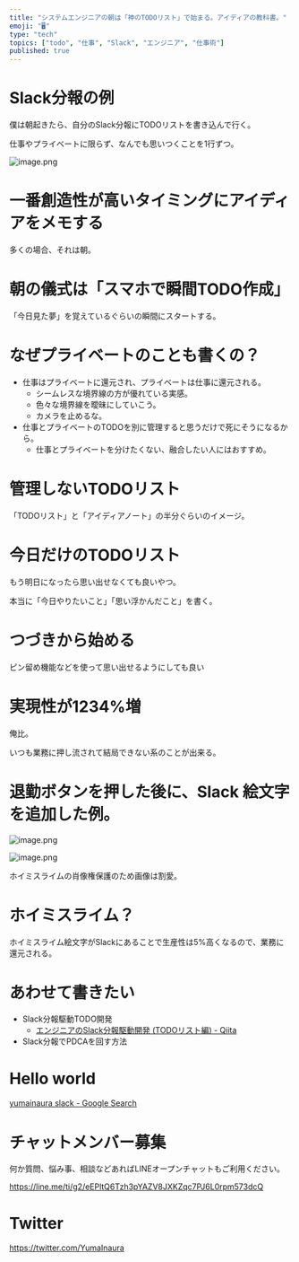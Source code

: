 ```yaml
---
title: "システムエンジニアの朝は「神のTODOリスト」で始まる。アイディアの教科書。"
emoji: "🖥"
type: "tech"
topics: ["todo", "仕事", "Slack", "エンジニア", "仕事術"]
published: true
---
```


# Slack分報の例

僕は朝起きたら、自分のSlack分報にTODOリストを書き込んで行く。

仕事やプライベートに限らず、なんでも思いつくことを1行ずつ。

![image.png](https://qiita-image-store.s3.amazonaws.com/0/89618/4770687b-18fe-50b6-7cce-0500bd3f68b1.png)

# 一番創造性が高いタイミングにアイディアをメモする

多くの場合、それは朝。

# 朝の儀式は「スマホで瞬間TODO作成」

「今日見た夢」を覚えているぐらいの瞬間にスタートする。

# なぜプライベートのことも書くの？

- 仕事はプライベートに還元され、プライベートは仕事に還元される。
  - シームレスな境界線の方が優れている実感。
  - 色々な境界線を曖昧にしていこう。
  - カメラを止めるな。
- 仕事とプライベートのTODOを別に管理すると思うだけで死にそうになるから。
  - 仕事とプライベートを分けたくない、融合したい人にはおすすめ。

# 管理しないTODOリスト

「TODOリスト」と「アイディアノート」の半分ぐらいのイメージ。

# 今日だけのTODOリスト

もう明日になったら思い出せなくても良いやつ。

本当に「今日やりたいこと」「思い浮かんだこと」を書く。

# つづきから始める

ピン留め機能などを使って思い出せるようにしても良い

# 実現性が1234%増

俺比。

いつも業務に押し流されて結局できない系のことが出来る。

# 退勤ボタンを押した後に、Slack 絵文字を追加した例。

![image.png](https://qiita-image-store.s3.amazonaws.com/0/89618/b92c825f-4cae-d5cc-3a71-897a4a10594c.png)

![image.png](https://qiita-image-store.s3.amazonaws.com/0/89618/0b1c6f0c-27af-419b-9ee1-d2d42493de24.png)

ホイミスライムの肖像権保護のため画像は割愛。

# ホイミスライム？

ホイミスライム絵文字がSlackにあることで生産性は5%高くなるので、業務に還元される。


# あわせて書きたい

- Slack分報駆動TODO開発
  - [エンジニアのSlack分報駆動開発 (TODOリスト編) - Qiita](https://qiita.com/YumaInaura/items/2d399f2a11bb503fee3c)
- Slack分報でPDCAを回す方法

# Hello world

[yumainaura slack - Google Search](https://www.google.co.jp/search?q=yumainaura+slack&oq=yumainaura+slack&aqs=chrome..69i57j69i60l3j69i59l2.1705j0j4&sourceid=chrome&ie=UTF-8)








<!-- Update From Qiita API -->

# チャットメンバー募集


何か質問、悩み事、相談などあればLINEオープンチャットもご利用ください。

https://line.me/ti/g2/eEPltQ6Tzh3pYAZV8JXKZqc7PJ6L0rpm573dcQ





# Twitter


https://twitter.com/YumaInaura


<!-- Update From Qiita API -->


